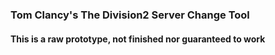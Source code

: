 ### Tom Clancy's The Division2 Server Change Tool

#### This is a raw prototype, not finished nor guaranteed to work